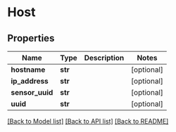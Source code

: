 # Host

## Properties
Name | Type | Description | Notes
------------ | ------------- | ------------- | -------------
**hostname** | **str** |  | [optional] 
**ip_address** | **str** |  | [optional] 
**sensor_uuid** | **str** |  | [optional] 
**uuid** | **str** |  | [optional] 

[[Back to Model list]](../README.md#documentation-for-models) [[Back to API list]](../README.md#documentation-for-api-endpoints) [[Back to README]](../README.md)


